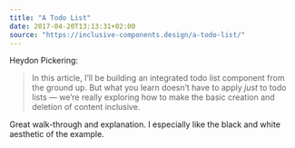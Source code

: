 ```yaml
---
title: "A Todo List"
date: 2017-04-20T13:13:31+02:00
source: "https://inclusive-components.design/a-todo-list/"
---
```


Heydon Pickering:

> In this article, I’ll be building an integrated todo list component from the ground up. But what you learn doesn’t have to apply *just* to todo lists — we’re really exploring how to make the basic creation and deletion of content inclusive.

Great walk-through and explanation. I especially like the black and white aesthetic of the example.
